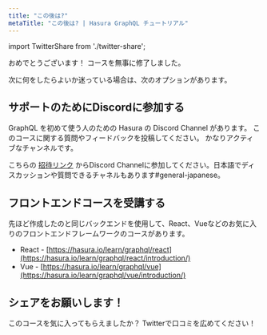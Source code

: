 ```yaml
---
title: "この後は?"
metaTitle: "この後は? | Hasura GraphQL チュートリアル"
---
```


import TwitterShare from './twitter-share';

おめでとうございます！ コースを無事に修了しました。

次に何をしたらよいか迷っている場合は、次のオプションがあります。

## サポートのためにDiscordに参加する
GraphQL を初めて使う人のための Hasura の Discord Channel があります。 このコースに関する質問やフィードバックを投稿してください。 かなりアクティブなチャンネルです。

こちらの [招待リンク](https://discordapp.com/invite/vBPpJkS) からDiscord Channelに参加してください。日本語でディスカッションや質問できるチャネルもあります#general-japanese。

## フロントエンドコースを受講する
先ほど作成したのと同じバックエンドを使用して、React、Vueなどのお気に入りのフロントエンドフレームワークのコースがあります。

- React - [https://hasura.io/learn/graphql/react](https://hasura.io/learn/graphql/react/introduction/)
- Vue - [https://hasura.io/learn/graphql/vue](https://hasura.io/learn/graphql/vue/introduction/)

## シェアをお願いします！
このコースを気に入ってもらえましたか？
Twitterで口コミを広めてください！ <TwitterShare />
